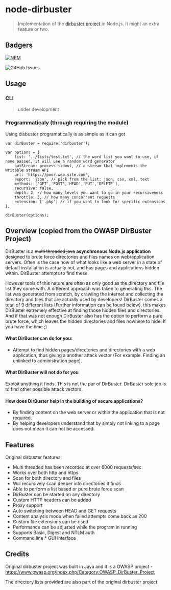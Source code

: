 node-dirbuster
=========

> Implementation of the [dirbuster project](https://www.owasp.org/index.php/Category:OWASP_DirBuster_Project) in Node.js. It might an extra feature or two. 

## Badgers

[![NPM](https://nodei.co/npm/dirbuster.png?downloads=true&stars=true)](https://nodei.co/npm/dirbuster/)

![GitHub Issues](https://img.shields.io/github/issues/daviddias/node-dirbuster?style=social)

## Usage

### CLI

> under development

### Programmaticaly (through requiring the module)

Using disbuster programatically is as simple as it can get

```
var dirBuster = require('dirbuster');

var options = {
    list: '../lists/test.txt', // the word list you want to use, if none passed, it will use a random word generator
    outStream: process.stdout, // a stream that implements the Writable stream API
    url: 'https://poor.web.site.com',
    export: 'json', // pick from the list: json, csv, xml, text
    methods: ['GET','POST','HEAD','PUT','DELETE'],
    recursive: false,
    depth: 2, // how many levels you want to go in your recursiveness
    throttle: 5, // how many concorrent requests
    extension: ['.php'] // if you want to look for specific extensions
};

dirBuster(options);
```


## Overview (copied from the OWASP DirBuster Project)

DirBuster is a ~~multi threaded java~~ **asynchronous Node.js application** designed to brute force directories and files names on web/application servers. Often is the case now of what looks like a web server in a state of default installation is actually not, and has pages and applications hidden within. DirBuster attempts to find these.

However tools of this nature are often as only good as the directory and file list they come with. A different approach was taken to generating this. The list was generated from scratch, by crawling the Internet and collecting the directory and files that are actually used by developers! DirBuster comes a total of 9 different lists (Further information can be found below), this makes DirBuster extremely effective at finding those hidden files and directories. And if that was not enough DirBuster also has the option to perform a pure brute force, which leaves the hidden directories and files nowhere to hide! If you have the time ;)

#### What DirBuster can do for you:

- Attempt to find hidden pages/directories and directories with a web application, thus giving a another attack vector (For example. Finding an unlinked to administration page).

#### What DirBuster will not do for you

Exploit anything it finds. This is not the pur of DirBuster. DirBuster sole job is to find other possible attack vectors.

#### How does DirBuster help in the building of secure applications?

- By finding content on the web server or within the application that is not required.
- By helping developers understand that by simply not linking to a page does not mean it can not be accessed.

## Features

Original dirbuster features:

- Multi threaded has been recorded at over 6000 requests/sec
- Works over both http and https
- Scan for both directory and files
- Will recursively scan deeper into directories it finds
- Able to perform a list based or pure brute force scan
- DirBuster can be started on any directory
- Custom HTTP headers can be added
- Proxy support
- Auto switching between HEAD and GET requests
- Content analysis mode when failed attempts come back as 200
- Custom file extensions can be used
- Performance can be adjusted while the program in running
- Supports Basic, Digest and NTLM auth
- Command line * GUI interface

## Credits

Original dirbuster project was built in Java and it is a OWASP project - https://www.owasp.org/index.php/Category:OWASP_DirBuster_Project

The directory lists provided are also part of the original dirbuster project.
